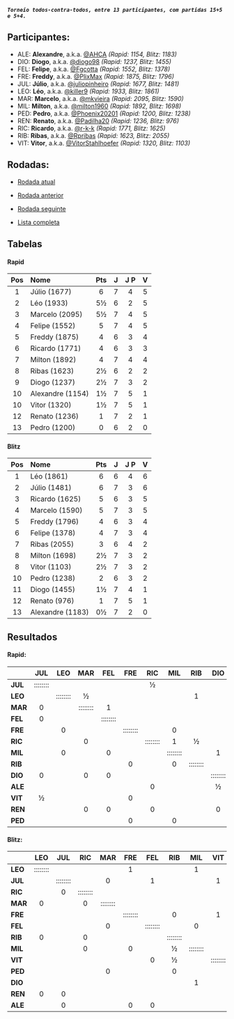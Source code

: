***`Torneio todos-contra-todos, entre 13 participantes, com partidas 15+5 e 5+4.`***

## Participantes:

* ALE: **Alexandre**, a.k.a. [@AHCA](https://www.lichess.org/@/AHCA) *(Rapid: 1154, Blitz: 1183)*
* DIO: **Diogo**, a.k.a. [@diogo98](https://www.lichess.org/@/diogo98) *(Rapid: 1237, Blitz: 1455)*
* FEL: **Felipe**, a.k.a. [@Fgcotta](https://www.lichess.org/@/Fgcotta) *(Rapid: 1552, Blitz: 1378)*
* FRE: **Freddy**, a.k.a. [@PlixMax](https://www.lichess.org/@/PlixMax) *(Rapid: 1875, Blitz: 1796)*
* JUL: **Júlio**, a.k.a. [@juliopinheiro](https://www.lichess.org/@/juliopinheiro) *(Rapid: 1677, Blitz: 1481)*
* LEO: **Léo**, a.k.a. [@killer9](https://www.lichess.org/@/killer9) *(Rapid: 1933, Blitz: 1861)*
* MAR: **Marcelo**, a.k.a. [@mkvieira](https://www.lichess.org/@/mkvieira) *(Rapid: 2095, Blitz: 1590)*
* MIL: **Milton**, a.k.a. [@milton1960](https://www.lichess.org/@/milton1960) *(Rapid: 1892, Blitz: 1698)*
* PED: **Pedro**, a.k.a. [@Phoenix20201](https://www.lichess.org/@/Phoenix20201) *(Rapid: 1200, Blitz: 1238)*
* REN: **Renato**, a.k.a. [@Padilha20](https://www.lichess.org/@/Padilha20) *(Rapid: 1236, Blitz: 976)*
* RIC: **Ricardo**, a.k.a. [@r-k-k](https://www.lichess.org/@/r-k-k) *(Rapid: 1771, Blitz: 1625)*
* RIB: **Ribas**, a.k.a. [@Rpribas](https://www.lichess.org/@/Rpribas) *(Rapid: 1623, Blitz: 2055)*
* VIT: **Vitor**, a.k.a. [@VitorStahlhoefer](https://www.lichess.org/@/VitorStahlhoefer) *(Rapid: 1320, Blitz: 1103)*

## Rodadas:

* [Rodada atual](https://grupo-de-xadrez.github.io/rodadas/8)

* [Rodada anterior](https://grupo-de-xadrez.github.io/rodadas/7)

* [Rodada seguinte](https://grupo-de-xadrez.github.io/rodadas/9)

* [Lista completa](https://grupo-de-xadrez.github.io/rodadas)

## Tabelas

#### Rapid

| Pos | Nome | Pts | J | J P | V |
| :---: | :--- | :---: | :---: | :---: | :---: |
| 1 | Júlio (1677) | 6 | 7 | 4 | 5 |
| 2 | Léo (1933) | 5½ | 6 | 2 | 5 |
| 3 | Marcelo (2095) | 5½ | 7 | 4 | 5 |
| 4 | Felipe (1552) | 5 | 7 | 4 | 5 |
| 5 | Freddy (1875) | 4 | 6 | 3 | 4 |
| 6 | Ricardo (1771) | 4 | 6 | 3 | 3 |
| 7 | Milton (1892) | 4 | 7 | 4 | 4 |
| 8 | Ribas (1623) | 2½ | 6 | 2 | 2 |
| 9 | Diogo (1237) | 2½ | 7 | 3 | 2 |
| 10 | Alexandre (1154) | 1½ | 7 | 5 | 1 |
| 10 | Vitor (1320) | 1½ | 7 | 5 | 1 |
| 12 | Renato (1236) | 1 | 7 | 2 | 1 |
| 13 | Pedro (1200) | 0 | 6 | 2 | 0 |

#### Blitz

| Pos | Nome | Pts | J | J P | V |
| :---: | :--- | :---: | :---: | :---: | :---: |
| 1 | Léo (1861) | 6 | 6 | 4 | 6 |
| 2 | Júlio (1481) | 6 | 7 | 3 | 6 |
| 3 | Ricardo (1625) | 5 | 6 | 3 | 5 |
| 4 | Marcelo (1590) | 5 | 7 | 3 | 5 |
| 5 | Freddy (1796) | 4 | 6 | 3 | 4 |
| 6 | Felipe (1378) | 4 | 7 | 3 | 4 |
| 7 | Ribas (2055) | 3 | 6 | 4 | 2 |
| 8 | Milton (1698) | 2½ | 7 | 3 | 2 |
| 8 | Vitor (1103) | 2½ | 7 | 3 | 2 |
| 10 | Pedro (1238) | 2 | 6 | 3 | 2 |
| 11 | Diogo (1455) | 1½ | 7 | 4 | 1 |
| 12 | Renato (976) | 1 | 7 | 5 | 1 |
| 13 | Alexandre (1183) | 0½ | 7 | 2 | 0 |

## Resultados

#### Rapid:

| | JUL | LEO | MAR | FEL | FRE | RIC | MIL | RIB | DIO | ALE | VIT | REN | PED |
| :--- | :---: | :---: | :---: | :---: | :---: | :---: | :---: | :---: | :---: | :---: | :---: | :---: | :---: |
| **JUL** | :::::::: |  |  |  |  | ½ |  |  |  | 1 |  | 1 |  |
| **LEO** |  | :::::::: | ½ |  |  |  |  | 1 |  |  |  | 1 |  |
| **MAR** | 0 |  | :::::::: | 1 |  |  |  |  |  |  |  |  | 1 |
| **FEL** | 0 |  |  | :::::::: |  |  |  |  |  | 1 | 1 |  |  |
| **FRE** |  | 0 |  |  | :::::::: |  | 0 |  |  | 1 |  |  |  |
| **RIC** |  |  | 0 |  |  | :::::::: | 1 | ½ |  |  |  |  |  |
| **MIL** |  | 0 |  | 0 |  |  | :::::::: |  | 1 |  |  |  |  |
| **RIB** |  |  |  |  | 0 |  | 0 | :::::::: |  |  | 1 |  | 1 |
| **DIO** | 0 |  | 0 | 0 |  |  |  |  | :::::::: |  | 1 |  |  |
| **ALE** |  |  |  |  |  | 0 |  |  | ½ | :::::::: |  |  |  |
| **VIT** | ½ |  |  |  | 0 |  |  |  |  |  | :::::::: |  |  |
| **REN** |  |  | 0 | 0 |  | 0 |  |  | 0 |  |  | :::::::: |  |
| **PED** |  |  |  |  | 0 |  | 0 |  |  | 0 | 0 |  | :::::::: |

#### Blitz:

| | LEO | JUL | RIC | MAR | FRE | FEL | RIB | MIL | VIT | PED | DIO | REN | ALE |
| :--- | :---: | :---: | :---: | :---: | :---: | :---: | :---: | :---: | :---: | :---: | :---: | :---: | :---: |
| **LEO** | :::::::: |  |  |  | 1 |  |  | 1 |  |  |  |  |  |
| **JUL** |  | :::::::: |  | 0 |  | 1 |  |  | 1 |  | 1 |  |  |
| **RIC** |  | 0 | :::::::: |  |  |  |  |  |  |  |  | 1 | 1 |
| **MAR** | 0 |  | 0 | :::::::: |  |  |  |  |  |  | 1 | 1 |  |
| **FRE** |  |  |  |  | :::::::: |  | 0 |  | 1 | 1 |  |  |  |
| **FEL** |  |  |  | 0 |  | :::::::: |  | 0 |  |  | 1 | 1 |  |
| **RIB** | 0 |  | 0 |  |  |  | :::::::: |  |  |  |  |  |  |
| **MIL** |  |  | 0 |  | 0 |  | ½ | :::::::: |  | 1 |  |  |  |
| **VIT** |  |  |  |  |  | 0 | ½ |  | :::::::: |  | 1 |  |  |
| **PED** |  |  |  | 0 |  |  | 0 |  |  | :::::::: |  |  |  |
| **DIO** |  |  |  |  |  |  |  | 1 |  |  | :::::::: | 0 | ½ |
| **REN** | 0 | 0 |  |  |  |  |  |  |  |  |  | :::::::: |  |
| **ALE** |  | 0 |  |  | 0 | 0 |  |  |  | 0 |  |  | :::::::: |

